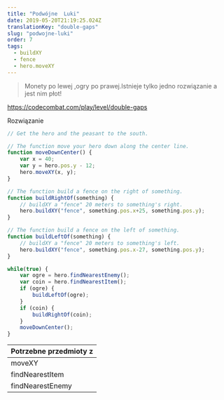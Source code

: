 ```yaml
---
title: "Podwójne  Luki"
date: 2019-05-20T21:19:25.024Z
translationKey: "double-gaps"
slug: "podwojne-luki"
order: 7
tags:
  - buildXY
  - fence
  - hero.moveXY
---
```


> Monety po lewej ,ogry po prawej.Istnieje tylko jedno rozwiązanie a jest nim płot!

https://codecombat.com/play/level/double-gaps

Rozwiązanie

```javascript
// Get the hero and the peasant to the south.

// The function move your hero down along the center line.
function moveDownCenter() {
    var x = 40;
    var y = hero.pos.y - 12;
    hero.moveXY(x, y);
}

// The function build a fence on the right of something.
function buildRightOf(something) {
    // buildXY a "fence" 20 meters to something's right.
    hero.buildXY("fence", something.pos.x+25, something.pos.y);    
}

// The function build a fence on the left of something.
function buildLeftOf(something) {
    // buildXY a "fence" 20 meters to something's left.
    hero.buildXY("fence", something.pos.x-27, something.pos.y);    
}

while(true) {
    var ogre = hero.findNearestEnemy();
    var coin = hero.findNearestItem();
    if (ogre) {
        buildLeftOf(ogre);
    }
    if (coin) {
        buildRightOf(coin);
    }
    moveDownCenter();
}
```

Potrzebne przedmioty z |
--- |
moveXY |
findNearestItem |
findNearestEnemy |


